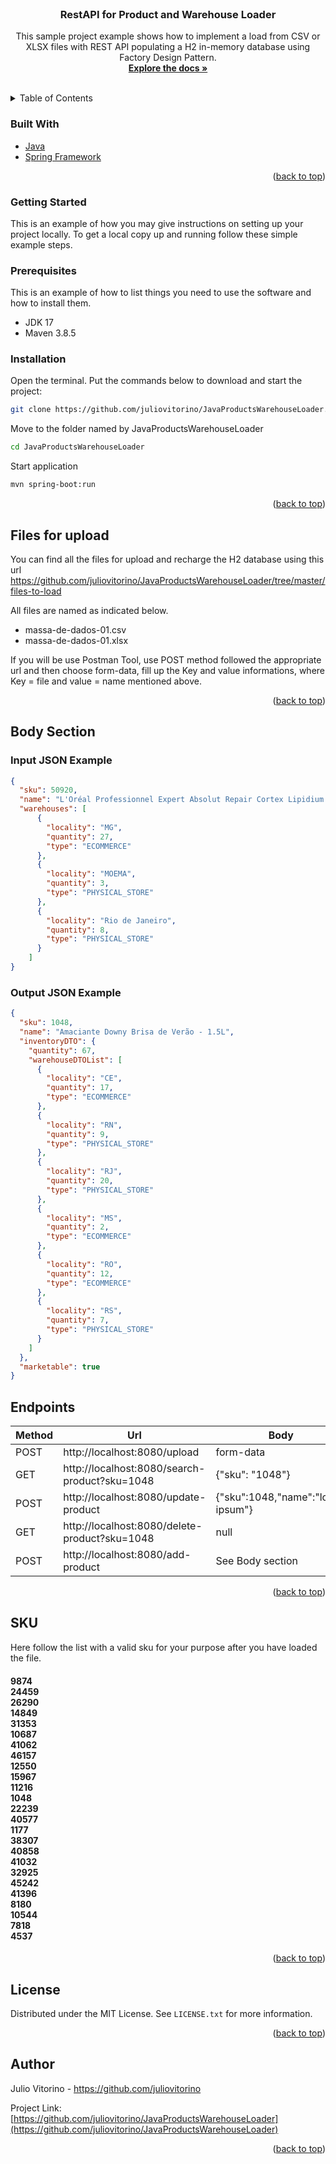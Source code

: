 <div id="top"></div>
<!--
*** Thanks for checking out the Best-README-Template. If you have a suggestion
*** that would make this better, please fork the repo and create a pull request
*** or simply open an issue with the tag "enhancement".
*** Don't forget to give the project a star!
*** Thanks again! Now go create something AMAZING! :D
-->

<!-- PROJECT LOGO -->
<br />
<div align="center">
<h3 align="center">RestAPI for Product and Warehouse Loader</h3>

  <p align="center">
    This sample project example shows how to implement a load from CSV or XLSX 
files with REST API populating a H2 in-memory database using Factory Design Pattern.
    <br />
    <a href="https://github.com/juliovitorino/JavaProductsWarehouseLoader"><strong>Explore the docs »</strong></a>
    <br />
    <br />
  </p>
</div>



<!-- TABLE OF CONTENTS -->
<details>
  <summary>Table of Contents</summary>
  <ol>
    <li>
      <a href="#about-the-project">About The Project</a>
      <ul>
        <li><a href="#built-with">Built With</a></li>
      </ul>
    </li>
    <li>
      <a href="#getting-started">Getting Started</a>
      <ul>
        <li><a href="#prerequisites">Prerequisites</a></li>
        <li><a href="#installation">Installation</a></li>
      </ul>
    </li>
    <li><a href="#upload">Upload Files</a></li>
    <li><a href="#body">Body</a></li>
    <li><a href="#endpoints">Endpoints</a></li>
    <li><a href="#SKU">Valid SKU's</a></li>
    <li><a href="#license">License</a></li>
    <li><a href="#contact">Contact</a></li>
    <li><a href="#acknowledgments">Acknowledgments</a></li>
  </ol>
</details>



### Built With

* [Java](https://openjdk.java.net/)
* [Spring Framework](https://spring.io/)

<p align="right">(<a href="#top">back to top</a>)</p>

<!-- GETTING STARTED -->
### Getting Started

This is an example of how you may give instructions on setting up your project locally.
To get a local copy up and running follow these simple example steps.

### Prerequisites

This is an example of how to list things you need to use the software and how to install them.
* JDK 17
* Maven 3.8.5

### Installation

Open the terminal. Put the commands below to download and start the project:
   ```sh
   git clone https://github.com/juliovitorino/JavaProductsWarehouseLoader.git
   ```
Move to the folder named by JavaProductsWarehouseLoader
   ```sh
   cd JavaProductsWarehouseLoader
   ```
Start application
   ```sh
   mvn spring-boot:run
   ```

<p align="right">(<a href="#top">back to top</a>)</p>

<!-- Files for Upload -->
## Files for upload

You can find all the files for upload and recharge the H2 database using this url https://github.com/juliovitorino/JavaProductsWarehouseLoader/tree/master/files-to-load
<p>
All files are named as indicated below.
<ul>
<li>massa-de-dados-01.csv</li>
<li>massa-de-dados-01.xlsx</li>
</ul>
</p>

<p>
If you will be use Postman Tool, use POST method followed the appropriate url and then choose form-data, fill up the Key and value informations,
where Key = file and value = name mentioned above.
</p>
<p align="right">(<a href="#top">back to top</a>)</p>

<!-- JSON Body Examples -->
## Body Section

### Input JSON Example

``` json
{
  "sku": 50920,
  "name": "L'Oréal Professionnel Expert Absolut Repair Cortex Lipidium - Máscara de Reconstrução 500g",
  "warehouses": [
      {
        "locality": "MG",
        "quantity": 27,
        "type": "ECOMMERCE"
      },
      {
        "locality": "MOEMA",
        "quantity": 3,
        "type": "PHYSICAL_STORE"
      },
      {
        "locality": "Rio de Janeiro",
        "quantity": 8,
        "type": "PHYSICAL_STORE"
      }
    ]
}
```
### Output JSON Example

```json
{
  "sku": 1048,
  "name": "Amaciante Downy Brisa de Verão - 1.5L",
  "inventoryDTO": {
    "quantity": 67,
    "warehouseDTOList": [
      {
        "locality": "CE",
        "quantity": 17,
        "type": "ECOMMERCE"
      },
      {
        "locality": "RN",
        "quantity": 9,
        "type": "PHYSICAL_STORE"
      },
      {
        "locality": "RJ",
        "quantity": 20,
        "type": "PHYSICAL_STORE"
      },
      {
        "locality": "MS",
        "quantity": 2,
        "type": "ECOMMERCE"
      },
      {
        "locality": "RO",
        "quantity": 12,
        "type": "ECOMMERCE"
      },
      {
        "locality": "RS",
        "quantity": 7,
        "type": "PHYSICAL_STORE"
      }
    ]
  },
  "marketable": true
}
```

<!-- USAGE EXAMPLES -->
## Endpoints
| Method | Url                                             | Body                                | Description    | Returns   | 
|--------|-------------------------------------------------|-------------------------------------|----------------|-----------|
| POST   | http://localhost:8080/upload                    | form-data                           | Upload file    | -         |
| GET    | http://localhost:8080/search-product?sku=1048   | {"sku": "1048"}                     | Search Product | Product   |
| POST   | http://localhost:8080/update-product            | {"sku":1048,"name":"lorem ipsum"}   | Update product | Product   |
| GET    | http://localhost:8080/delete-product?sku=1048   | null                                | Delete product | -         |
| POST   | http://localhost:8080/add-product               | See Body section                    | Add Product    | Product   |

<p align="right">(<a href="#top">back to top</a>)</p>

<!-- VALID SKUs -->
## SKU
Here follow the list with a valid sku for your purpose after you have loaded the file.
<h4><p>
9874</br>
24459</br>
26290</br>
14849</br>
31353</br>
10687</br>
41062</br>
46157</br>
12550</br>
15967</br>
11216</br>
1048</br>
22239</br>
40577</br>
1177</br>
38307</br>
40858</br>
41032</br>
32925<br>
45242</br>
41396</br>
8180</br>
10544</br>
7818</br>
4537</br>
</p></h4>

<p align="right">(<a href="#top">back to top</a>)</p>

<!-- LICENSE -->
## License

Distributed under the MIT License. See `LICENSE.txt` for more information.

<p align="right">(<a href="#top">back to top</a>)</p>



<!-- CONTACT -->
## Author

Julio Vitorino - https://github.com/juliovitorino

Project Link: [https://github.com/juliovitorino/JavaProductsWarehouseLoader](https://github.com/juliovitorino/JavaProductsWarehouseLoader)

<p align="right">(<a href="#top">back to top</a>)</p>
